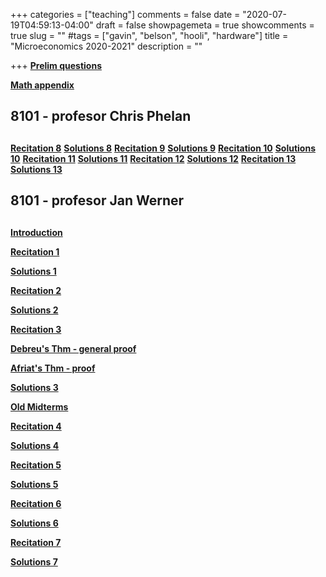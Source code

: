 +++
categories = ["teaching"]
comments = false
date = "2020-07-19T04:59:13-04:00"
draft = false
showpagemeta = true
showcomments = true
slug = ""
#tags = ["gavin", "belson", "hooli", "hardware"]
title = "Microeconomics 2020-2021"
description = ""





+++
**[Prelim questions](/microprelim.pdf)**


**[Math appendix](/mathappendix.pdf)** 
##  8101 - profesor Chris Phelan <h2> 
  
**[Recitation 8](/Recitations8_291020.pdf)** 
**[Solutions 8](/Recitations8_c.pdf)**
**[Recitation 9](/Recitations9_051120.pdf)**
**[Solutions 9](/Recitations1=9_c.pdf)**
**[Recitation 10](/Recitations10_121120.pdf)** 
**[Solutions 10](/Recitations10_c.pdf)**
**[Recitation 11](/Recitations11_191120.pdf)** 
**[Solutions 11](/Recitations11_c.pdf)**
**[Recitation 12](/Recitations12_031220.pdf)** 
**[Solutions 12](/Recitations12_c.pdf)**
**[Recitation 13](/Recitations13_101220.pdf)** 
**[Solutions 13](/Recitations13_c.pdf)**

##  8101 - profesor Jan Werner <h2> 

**[Introduction](/intro.pdf)**

**[Recitation 1](/Recitations1_091020.pdf)** 

**[Solutions 1](/Recitations1_c.pdf)**
  
**[Recitation 2](/Recitations2_091720.pdf)** 

**[Solutions 2](/Recitations2_c.pdf)**
  
**[Recitation 3](/Recitations3_092420.pdf)** 

**[Debreu's Thm - general proof](/3Debreu.pdf)** 

**[Afriat's Thm - proof](/3Afriat.pdf)** 

**[Solutions 3](/Recitations3_c.pdf)**
  
**[Old Midterms](/midterm1.pdf)**

**[Recitation 4](/Recitations4_100120.pdf)** 

**[Solutions 4](/Recitations4_c.pdf)**
  
**[Recitation 5](/Recitations5_100820.pdf)** 

**[Solutions 5](/Recitations5_c.pdf)**

**[Recitation 6](/Recitations6_101520.pdf)** 

**[Solutions 6](/Recitations6_c.pdf)**

**[Recitation 7](/Recitations7_102120.pdf)** 

**[Solutions 7](/Recitations7_c.pdf)** 


